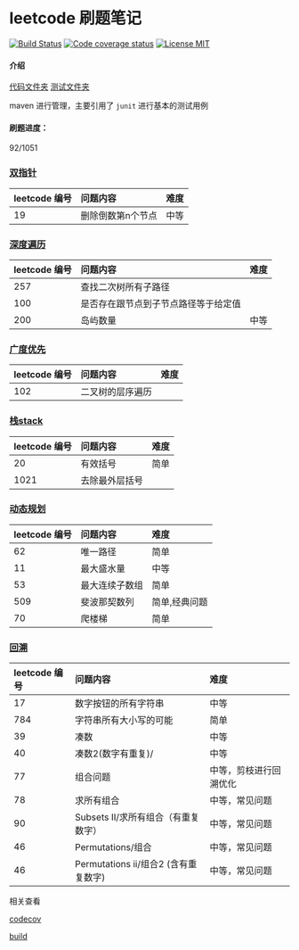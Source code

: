 # leetcode 刷题笔记

<p align="center">

[![Build Status](https://travis-ci.com/songjiang951130/leetcode.svg?branch=master)](https://travis-ci.org/songjiang951130/leetcode)
[![Code coverage status](https://img.shields.io/codecov/c/github/songjiang951130/leetcode.svg?style=flat-square)](http://codecov.io/github/songjiang951130/leetcode)
[![License MIT](https://img.shields.io/badge/license-MIT-blue.svg?style=flat-square)](https://github.com/songjiang951130/leetcode/blob/master/LICENSE)
</p>

#### 介绍
[代码文件夹](/src/main/java)
[测试文件夹](/src/test/java)

maven 进行管理，主要引用了 ```junit``` 进行基本的测试用例

#### 刷题进度：
92/1051
### [双指针](/src/main/java/com/github/songjiang951130/leetcode/pointer2)
| leetcode 编号 |问题内容      | 难度  | 
|:----------|:-------------|:---|
|19|删除倒数第n个节点|中等|

### [深度遍历](/src/main/java/com/github/songjiang951130/leetcode/dfs)

| leetcode 编号 |问题内容      | 难度  | 
|:----------|:-------------|:---|
| 257 |  查找二次树所有子路径 | |
| 100 |  是否存在跟节点到子节点路径等于给定值   |  |
| 200 |  岛屿数量  |中等  |


### [广度优先](/src/main/java/com/github/songjiang951130/leetcode/bfs)

| leetcode 编号 |问题内容      | 难度  | 
|:----------|:-------------|:---|
| 102 |  二叉树的层序遍历 | |


### [栈stack](/src/main/java/com/github/songjiang951130/leetcode/stack)

| leetcode 编号 |问题内容      | 难度| 
|:----------|:-------------|:---|
| 20 |  有效括号 |简单 |
| 1021 |  去除最外层括号 | |

### [动态规划](/src/main/java/com/github/songjiang951130/leetcode/dp)

| leetcode 编号 |问题内容      | 难度|
|:----------|:-------------|:----|
|62|唯一路径|简单|
|11|最大盛水量|中等|
|53|最大连续子数组|简单|
|509|斐波那契数列|简单,经典问题|
|70|爬楼梯|简单|

### [回溯](/src/main/java/com/github/songjiang951130/leetcode/backtrack)
| leetcode 编号 |问题内容      | 难度|
|:----------|:-------------|:----|
|  17 | 数字按钮的所有字符串| 中等|
| 784 | 字符串所有大小写的可能| 简单|
|  39 | 凑数| 中等|
|  40 | 凑数2(数字有重复)/| 中等|
|  77 | 组合问题| 中等，剪枝进行回溯优化|
|  78 | 求所有组合|中等，常见问题|
|  90 | Subsets II/求所有组合（有重复数字）|中等，常见问题|
|  46 | Permutations/组合 |中等，常见问题|
|  46 | Permutations ii/组合2 (含有重复数字) |中等，常见问题|


相关查看

[codecov](https://codecov.io/gh/songjiang951130/leetcode)

[build](https://travis-ci.org/songjiang951130/leetcode)



